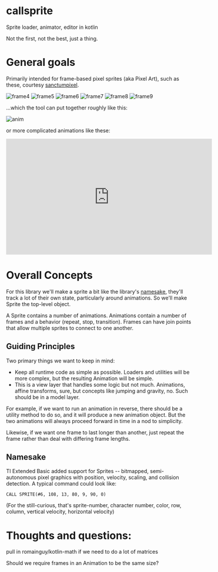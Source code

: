 # callsprite
Sprite loader, animator, editor in kotlin

Not the first, not the best, just a thing.

# General goals
Primarily intended for frame-based pixel sprites (aka Pixel Art), such as these, courtesy 
[sanctumpixel](https://sanctumpixel.itch.io/fire-column-pixel-art-effect).

![frame4](https://github.com/pforhan/callsprite/raw/main/editor/src/main/resources/fire_column_medium_4.png)
![frame5](https://github.com/pforhan/callsprite/raw/main/editor/src/main/resources/fire_column_medium_5.png)
![frame6](https://github.com/pforhan/callsprite/raw/main/editor/src/main/resources/fire_column_medium_6.png)
![frame7](https://github.com/pforhan/callsprite/raw/main/editor/src/main/resources/fire_column_medium_7.png)
![frame8](https://github.com/pforhan/callsprite/raw/main/editor/src/main/resources/fire_column_medium_8.png)
![frame9](https://github.com/pforhan/callsprite/raw/main/editor/src/main/resources/fire_column_medium_9.png)

...which the tool can put together roughly like this:

![anim](https://github.com/pforhan/callsprite/raw/main/site/100ms-anim.gif)

or more complicated animations like these:

<iframe width="560" height="315" src="https://www.youtube.com/embed/2O4BTYVthDU" frameborder="0" allow="accelerometer; autoplay; clipboard-write; encrypted-media; gyroscope; picture-in-picture" allowfullscreen></iframe>

# Overall Concepts 

For this library we'll make a sprite a bit like the library's [namesake](#namesake), they'll track a
lot of their own state, particularly around animations.  So we'll make Sprite the top-level object.

A Sprite contains a number of animations. Animations contain a number of frames and a 
behavior (repeat, stop, transition). Frames can have join points that allow multiple sprites to 
connect to one another. 

## Guiding Principles

Two primary things we want to keep in mind:
* Keep all runtime code as simple as possible.  Loaders and utilities will be more complex, but the 
resulting Animation will be simple.
* This is a view layer that handles some logic but not much.  Animations, affine transforms, sure, 
but concepts like jumping and gravity, no.  Such should be in a model layer.

For example, if we want to run an animation in reverse, there should be a utility method to do so, 
and it will produce a new animation object.  But the two animations will always proceed forward in 
time in a nod to simplicity. 

Likewise, if we want one frame to last longer than another, just repeat the frame rather than deal
with differing frame lengths.

## Namesake

TI Extended Basic added support for Sprites -- bitmapped, semi-autonomous pixel graphics with 
position, velocity, scaling, and collision detection.  A typical command could look like:

```
CALL SPRITE(#6, 108, 13, 80, 9, 90, 0)
```

(For the still-curious, that's sprite-number, character number, color, row, column, vertical 
velocity, horizontal velocity)

# Thoughts and questions:
pull in romainguy/kotlin-math if we need to do a lot of matrices

Should we require frames in an Animation to be the same size?